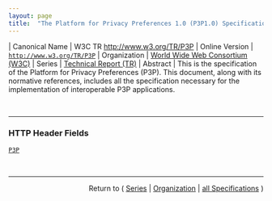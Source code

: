 ```yaml
---
layout: page
title:  "The Platform for Privacy Preferences 1.0 (P3P1.0) Specification"
---
```


| Canonical Name | W3C TR http://www.w3.org/TR/P3P
| Online Version | [`http://www.w3.org/TR/P3P`](http://www.w3.org/TR/P3P)
| Organization | [World Wide Web Consortium (W3C)](..  "List of specification series by this organization")
| Series | [Technical Report (TR)](.  "List of specifications in this series")
| Abstract | This is the specification of the Platform for Privacy Preferences (P3P). This document, along with its normative references, includes all the specification necessary for the implementation of interoperable P3P applications.

<br/>
<hr/>

### HTTP Header Fields

[`P3P`](/concepts/http-header/P3P "Any document retrieved by HTTP may point to a policy reference file through the use of a new response header, the P3P header. If a site is using P3P headers, it SHOULD include this on responses for all appropriate request methods, including HEAD and OPTIONS requests. The P3P header gives one or more comma-separated directives.")



<br/>
<hr/>

<p style="text-align: right">Return to ( <a href="./">Series</a> | <a href="../">Organization</a> | <a href="../../">all Specifications</a> )</p>